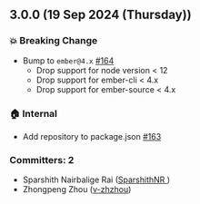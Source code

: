 ## 3.0.0 (19 Sep 2024 (Thursday))

### :boom: Breaking Change

- Bump to `ember@4.x` [#164](https://github.com/rwjblue/ember-test-friendly-error-handler/pull/164)
  * Drop support for node version < 12
  * Drop support for ember-cli < 4.x
  * Drop support for ember-source < 4.x

### :house: Internal

- Add repository to package.json [#163](https://github.com/rwjblue/ember-test-friendly-error-handler/pull/163)


### Committers: 2

- Sparshith Nairbalige Rai ([SparshithNR ](https://github.com/SparshithNR))
- Zhongpeng Zhou ([v-zhzhou](https://github.com/v-zhzhou))

